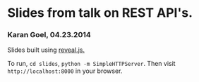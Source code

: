 # Slides from talk on REST API's.

### Karan Goel, 04.23.2014

Slides built using [reveal.js.](http://lab.hakim.se/reveal-js)

To run, `cd slides`, `python -m SimpleHTTPServer`. Then visit `http://localhost:8000` in your browser.
